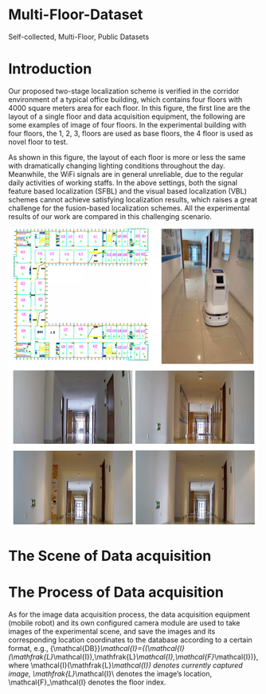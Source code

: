 # Multi-Floor-Dataset
Self-collected, Multi-Floor, Public Datasets

# Introduction

Our proposed two-stage localization scheme is verified in the corridor environment of a typical office building, which contains four floors with 4000 square meters area for each floor. In this figure, the first line are the layout of a single floor and data acquisition equipment, the following are some examples of image of four floors. In the experimental building with four floors, the 1, 2, 3, floors are used as base floors, the 4 floor is used as novel floor to test.

As shown in this figure, the layout of each floor is more or less the same with dramatically changing lighting conditions throughout the day. Meanwhile, the WiFi signals are in general unreliable, due to the regular daily activities of working staffs. In the above settings, both the signal feature based localization (SFBL) and the visual based localization (VBL) schemes cannot achieve satisfying localization results, which raises a great challenge for the fusion-based localization schemes. All the experimental results of our work are compared in this challenging scenario.

<img src="https://github.com/wangyu0423/Multi-Floor-Dataset/blob/main/Environment.png" width="500" height="600" alt="Environment">

# The Scene of Data acquisition


# The Process of Data acquisition
As for the image data acquisition process, the data acquisition equipment (mobile robot) and its own configured camera module are used to take images of the experimental scene, and save the images and its corresponding location coordinates to the database according to a certain format, e.g., {\mathcal{DB}}_\mathcal{I}={(\mathcal{I}(\mathfrak{L}_\mathcal{I}),\mathfrak{L}_\mathcal{I},\mathcal{F}_\mathcal{I})}, where \mathcal{I}(\mathfrak{L}_\mathcal{I}) denotes currently captured image, \mathfrak{L}_\mathcal{I}\ denotes the image’s location, \mathcal{F}_\mathcal{I} denotes the floor index. 
